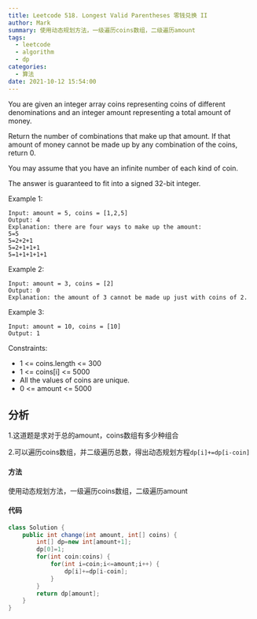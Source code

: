 ```yaml
---
title: Leetcode 518. Longest Valid Parentheses 零钱兑换 II
author: Mark
summary: 使用动态规划方法，一级遍历coins数组，二级遍历amount
tags:
  - leetcode
  - algorithm
  - dp
categories:
  - 算法
date: 2021-10-12 15:54:00
---
```

You are given an integer array coins representing coins of different denominations and an integer amount representing a total amount of money.

Return the number of combinations that make up that amount. If that amount of money cannot be made up by any combination of the coins, return 0.

You may assume that you have an infinite number of each kind of coin.

The answer is guaranteed to fit into a signed 32-bit integer.

 

Example 1:

```
Input: amount = 5, coins = [1,2,5]
Output: 4
Explanation: there are four ways to make up the amount:
5=5
5=2+2+1
5=2+1+1+1
5=1+1+1+1+1
```
Example 2:

```
Input: amount = 3, coins = [2]
Output: 0
Explanation: the amount of 3 cannot be made up just with coins of 2.
```
Example 3:

```
Input: amount = 10, coins = [10]
Output: 1
```

Constraints:

+ 1 <= coins.length <= 300
+ 1 <= coins[i] <= 5000
+ All the values of coins are unique.
+ 0 <= amount <= 5000

## 分析

1.这道题是求对于总的amount，coins数组有多少种组合

2.可以遍历coins数组，并二级遍历总数，得出动态规划方程`dp[i]+=dp[i-coin]`

#### 方法

使用动态规划方法，一级遍历coins数组，二级遍历amount

#### 代码

```java
class Solution {
    public int change(int amount, int[] coins) {
        int[] dp=new int[amount+1];
        dp[0]=1;
        for(int coin:coins) {
            for(int i=coin;i<=amount;i++) {
                dp[i]+=dp[i-coin];
            }
        }
        return dp[amount];
    }
}
```

